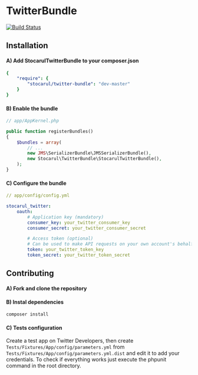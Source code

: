 TwitterBundle
=============

[![Build Status](https://api.shippable.com/projects/53e31b13b405175800821401/badge/master)](https://www.shippable.com/projects/53e31b13b405175800821401/builds/16)

## Installation

#### A) Add StocarulTwitterBundle to your composer.json

```yaml
{
    "require": {
        "stocarul/twitter-bundle": "dev-master"
    }
}
```

#### B) Enable the bundle

```php
// app/AppKernel.php

public function registerBundles()
{
    $bundles = array(
        // ...
        new JMS\SerializerBundle\JMSSerializerBundle(),
        new Stocarul\TwitterBundle\StocarulTwitterBundle(),
    );
}
```

#### C) Configure the bundle

```yaml
// app/config/config.yml

stocarul_twitter:
    oauth:
        # Application key (mandatory)
        consumer_key: your_twitter_consumer_key
        consumer_secret: your_twitter_consumer_secret

        # Access token (optional)
        # Can be used to make API requests on your own account's behalf
        token: your_twitter_token_key
        token_secret: your_twitter_token_secret
```

## Contributing

#### A) Fork and clone the repository

#### B) Instal dependencies

```bash
composer install
```

#### C) Tests configuration

Create a test app on Twitter Developers, then create `Tests/Fixtures/App/config/parameters.yml` from `Tests/Fixtures/App/config/parameters.yml.dist` and edit it to add your credentials. To check if everything works just execute the phpunit command in the root directory.
